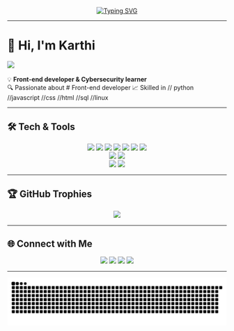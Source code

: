 <!-- Typing SVG -->
<p align="center">
  <a href="https://git.io/typing-svg">
    <img src="https://readme-typing-svg.demolab.com?font=Fira+Code&pause=1200&color=00FF7F&center=true&vCenter=true&width=700&height=45&lines=Frontend+Developer;Junior+Black+Hat+Learner;Hustler+on+the+journey+to+Grow;Always+Learning+New+Tech" alt="Typing SVG" />
  </a>
</p>

---

# 👋 Hi, I'm **Karthi**
<img src="https://media.giphy.com/media/hvRJCLFzcasrR4ia7z/giphy.gif" width="28px"/>

💡 **Front-end developer & Cybersecurity learner**  
🔍 Passionate about # Front-end developer
📈 Skilled in // python //javascript //css //html //sql //linux 

---

## 🛠️ Tech & Tools
<p align="center">
<img src="https://img.shields.io/badge/PowerPoint-87CEEB?style=for-the-badge&logo=microsoft-powerpoint&logoColor=000000"/>
  <img src="https://img.shields.io/badge/SQL-336791?style=for-the-badge&logo=postgresql&logoColor=white"/>
  <img src="https://img.shields.io/badge/Python-3776AB?style=for-the-badge&logo=python&logoColor=white"/>
 <img src="https://img.shields.io/badge/CSS-FFD700?style=for-the-badge&logo=css3&logoColor=black"/>
  <img src="https://img.shields.io/badge/Excel-217346?style=for-the-badge&logo=microsoft-excel&logoColor=white"/>
  <img src="https://img.shields.io/badge/Numpy-013243?style=for-the-badge&logo=numpy&logoColor=white"/>
<img src="https://img.shields.io/badge/Bootstrap-000000?style=for-the-badge&logo=bootstrap&logoColor=white"/>


  <br/>
  <img src="https://img.shields.io/badge/Linux-FCC624?style=for-the-badge&logo=linux&logoColor=000000"/>
  <img src="https://img.shields.io/badge/Kali_Linux-557C94?style=for-the-badge&logo=kali-linux&logoColor=white"/>
  <br/>
  <img src="https://img.shields.io/badge/Git-F05032?style=for-the-badge&logo=git&logoColor=white"/>
  <img src="https://img.shields.io/badge/PyCharm-000000?style=for-the-badge&logo=pycharm&logoColor=green"/>
</p>

---

## 🏆 GitHub Trophies
<p align="center">
  <img src="https://github-profile-trophy.vercel.app/?username=whitehatboy005&theme=radical&no-frame=true&no-bg=true&margin-w=8"/>
</p>

---

## 🌐 Connect with Me
<p align="center">
  <a href="mailto:karthi005@proton.me"><img src="https://img.shields.io/badge/ProtonMail-8B89CC?style=for-the-badge&logo=protonmail&logoColor=white"/></a>
  <a href="mailto:karthi05@gmail.com"><img src="https://img.shields.io/badge/Gmail-D14836?style=for-the-badge&logo=gmail&logoColor=white"/></a>
  <a href="https://www.linkedin.com/in/karthi005"><img src="https://img.shields.io/badge/LinkedIn-0077B5?style=for-the-badge&logo=linkedin&logoColor=white"/></a>
  <a href="https://www.instagram.com/black_hat_boy_005?igsh=eGRqcjhydnEwa3Jl"><img src="https://img.shields.io/badge/Instagram-E4405F?style=for-the-badge&logo=instagram&logoColor=white"/></a>
</p>

---

<!-- Snake Contribution Graph -->
<p align="center">
  <img src="https://github.com/whitehatboy005/whitehatboy005/blob/output/github-snake-dark.svg"/>
</p>

